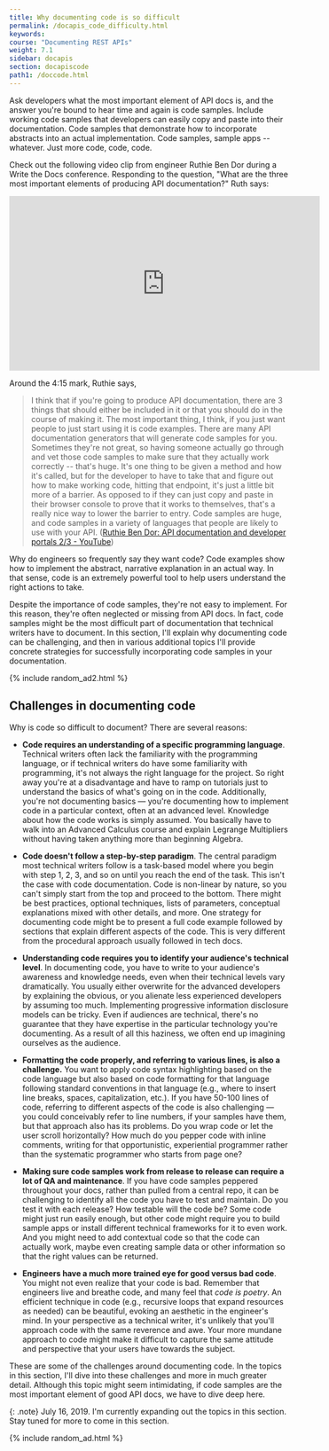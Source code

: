 ```yaml
---
title: Why documenting code is so difficult
permalink: /docapis_code_difficulty.html
keywords:
course: "Documenting REST APIs"
weight: 7.1
sidebar: docapis
section: docapiscode
path1: /doccode.html
---
```


Ask developers what the most important element of API docs is, and the answer you're bound to hear time and again is code samples. Include working code samples that developers can easily copy and paste into their documentation. Code samples that demonstrate how to incorporate abstracts into an actual implementation. Code samples, sample apps -- whatever. Just more code, code, code.

Check out the following video clip from engineer Ruthie Ben Dor during a Write the Docs conference. Responding to the question, "What are the three most important elements of producing API documentation?" Ruth says:

<iframe width="560" height="315" src="https://www.youtube.com/embed/oItYMZHJv3g?start=252" frameborder="0" allow="accelerometer; autoplay; encrypted-media; gyroscope; picture-in-picture" allowfullscreen></iframe>

Around the 4:15 mark, Ruthie says,

> I think that if you're going to produce API documentation, there are 3 things that should either be included in it or that you should do in the course of making it. The most important thing, I think, if you just want people to just start using it is code examples. There are many API documentation generators that will generate code samples for you. Sometimes they're not great, so having someone actually go through and vet those code samples to make sure that they actually work correctly -- that's huge. It's one thing to be given a method and how it's called, but for the developer to have to take that and figure out how to make working code, hitting that endpoint, it's just a little bit more of a barrier. As opposed to if they can just copy and paste in their browser console to prove that it works to themselves, that's a really nice way to lower the barrier to entry. Code samples are huge, and code samples in a variety of languages that people are likely to use with your API. ([Ruthie Ben Dor: API documentation and developer portals 2/3 - YouTube](https://www.youtube.com/watch?v=oItYMZHJv3g))

Why do engineers so frequently say they want code? Code examples show how to implement the abstract, narrative explanation in an actual way. In that sense, code is an extremely powerful tool to help users understand the right actions to take.

Despite the importance of code samples, they're not easy to implement. For this reason, they're often neglected or missing from API docs. In fact, code samples might be the most difficult part of documentation that technical writers have to document. In this section, I'll explain why documenting code can be challenging, and then in various additional topics I'll provide concrete strategies for successfully incorporating code samples in your documentation.

{% include random_ad2.html %}

## Challenges in documenting code

Why is code so difficult to document? There are several reasons:

* **Code requires an understanding of a specific programming language**. Technical writers often lack the familiarity with the programming language, or if technical writers do have some familiarity with programming, it's not always the right language for the project. So right away you're at a disadvantage and have to ramp on tutorials just to understand the basics of what's going on in the code. Additionally, you're not documenting basics &mdash; you're documenting how to implement code in a particular context, often at an advanced level. Knowledge about how the code works is simply assumed. You basically have to walk into an Advanced Calculus course and explain Legrange Multipliers without having taken anything more than beginning Algebra.

* **Code doesn't follow a step-by-step paradigm**. The central paradigm most technical writers follow is a task-based model where you begin with step 1, 2, 3, and so on until you reach the end of the task. This isn't the case with code documentation. Code is non-linear by nature, so you can't simply start from the top and proceed to the bottom. There might be best practices, optional techniques, lists of parameters, conceptual explanations mixed with other details, and more. One strategy for documenting code might be to present a full code example followed by sections that explain different aspects of the code. This is very different from the procedural approach usually followed in tech docs.

* **Understanding code requires you to identify your audience's technical level**. In documenting code, you have to write to your audience's awareness and knowledge needs, even when their technical levels vary dramatically. You usually either overwrite for the advanced developers by explaining the obvious, or you alienate less experienced developers by assuming too much. Implementing progressive information disclosure models can be tricky. Even if audiences are technical, there's no guarantee that they have expertise in the particular technology you're documenting. As a result of all this haziness, we often end up imagining ourselves as the audience.

* **Formatting the code properly, and referring to various lines, is also a challenge.** You want to apply code syntax highlighting based on the code language but also based on code formatting for that language following standard conventions in that language (e.g., where to insert line breaks, spaces, capitalization, etc.). If you have 50-100 lines of code, referring to different aspects of the code is also challenging &mdash; you could conceivably refer to line numbers, if your samples have them, but that approach also has its problems. Do you wrap code or let the user scroll horizontally? How much do you pepper code with inline comments, writing for that opportunistic, experiential programmer rather than the systematic programmer who starts from page one?

* **Making sure code samples work from release to release can require a lot of QA and maintenance**. If you have code samples peppered throughout your docs, rather than pulled from a central repo, it can be challenging to identify all the code you have to test and maintain. Do you test it with each release? How testable will the code be? Some code might just run easily enough, but other code might require you to build sample apps or install different technical frameworks for it to even work. And you might need to add contextual code so that the code can actually work, maybe even creating sample data or other information so that the right values can be returned.

* **Engineers have a much more trained eye for good versus bad code**. You might not even realize that your code is bad. Remember that engineers live and breathe code, and many feel that *code is poetry*. An efficient technique in code (e.g., recursive loops that expand resources as needed) can be beautiful, evoking an aesthetic in the engineer's mind. In your perspective as a technical writer, it's unlikely that you'll approach code with the same reverence and awe. Your more mundane approach to code might make it difficult to capture the same attitude and perspective that your users have towards the subject.

These are some of the challenges around documenting code. In the topics in this section, I'll dive into these challenges and more in much greater detail. Although this topic might seem intimidating, if code samples are the most important element of good API docs, we have to dive deep here.

{: .note}
July 16, 2019. I'm currently expanding out the topics in this section. Stay tuned for more to come in this section.

{% include random_ad.html %}
